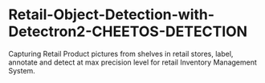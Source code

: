# Retail-Object-Detection-with-Detectron2-CHEETOS-DETECTION
Capturing Retail Product pictures from shelves in retail stores, label, annotate and detect at max precision level for retail Inventory Management System.
